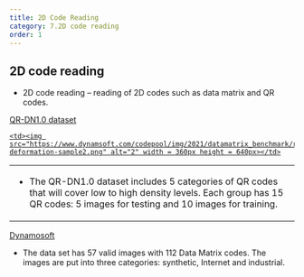 ```yaml
---
title: 2D Code Reading 
category: 7.2D code reading
order: 1
---
```


## 2D code reading

 * 2D code reading – reading of 2D codes such as data matrix and QR codes.


[QR-DN1.0 dataset](https://www.ncbi.nlm.nih.gov/pmc/articles/PMC8627996/)

<table>
<a href = "https://www.ncbi.nlm.nih.gov/pmc/articles/PMC8627996/">
  <tr href="https://www.ncbi.nlm.nih.gov/pmc/articles/PMC8627996/">
    <td> 
      <ul>
        <li>
          The QR-DN1.0 dataset includes 5 categories of QR codes that will cover low to high density levels. Each group has 15 QR codes: 5 images for testing and 10 images for training. 
        </li>
      </ul>
    </td>

    <td><img src="https://www.dynamsoft.com/codepool/img/2021/datamatrix_benchmark/resist-deformation-sample2.png" alt="2" width = 360px height = 640px></td>
   </tr> 
</a>
</table>




[Dynamosoft](https://www.dynamsoft.com/codepool/data-matrix-reading-benchmark-and-comparison.html)
- The data set has 57 valid images with 112 Data Matrix codes. The images are put into three categories: synthetic, Internet and industrial.
